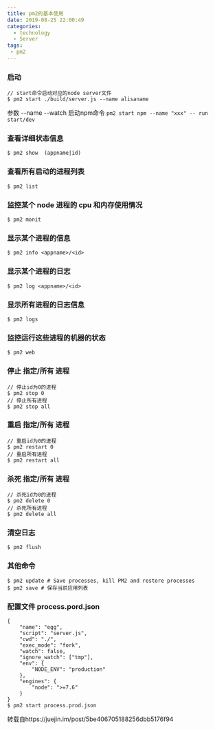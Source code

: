 ```yaml
---
title: pm2的基本使用
date: 2019-08-25 22:00:49
categories:
  - technology
  - Server
tags:
 - pm2
---
```

### 启动
```
// start命令启动对应的node server文件
$ pm2 start ./build/server.js --name alisaname

```
参数
--name
--watch
启动npm命令
`pm2 start npm --name "xxx" -- run start/dev
`

### 查看详细状态信息
```
$ pm2 show  (appname|id)
```
### 查看所有启动的进程列表
```
$ pm2 list
```
### 监控某个 node 进程的 cpu 和内存使用情况
```
$ pm2 monit
```
### 显示某个进程的信息
```
$ pm2 info <appname>/<id>
```
### 显示某个进程的日志
```
$ pm2 log <appname>/<id>
```
### 显示所有进程的日志信息
```
$ pm2 logs
```
### 监控运行这些进程的机器的状态
```
$ pm2 web
```
### 停止 指定/所有 进程
```
// 停止id为0的进程
$ pm2 stop 0
// 停止所有进程
$ pm2 stop all

```
### 重启 指定/所有 进程
```
// 重启id为0的进程
$ pm2 restart 0
// 重启所有进程
$ pm2 restart all
```
### 杀死 指定/所有 进程
```
// 杀死id为0的进程
$ pm2 delete 0
// 杀死所有进程
$ pm2 delete all
```
### 清空日志
```
$ pm2 flush
```
### 其他命令
```
$ pm2 update # Save processes, kill PM2 and restore processes
$ pm2 save # 保存当前应用列表
```
### 配置文件 process.pord.json
```
{
    "name": "egg",
    "script": "server.js",
    "cwd": "./",
    "exec_mode": "fork",
    "watch": false,
    "ignore_watch": ["tmp"],
    "env": {
        "NODE_ENV": "production"
    },
    "engines": {
        "node": ">=7.6"
    }
}
$ pm2 start process.prod.json
```
转载自https://juejin.im/post/5be406705188256dbb5176f94
